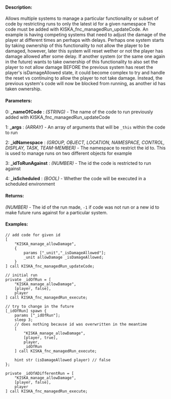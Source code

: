 #### Description:
Allows multiple systems to manage a particular functionality or subset of code by restricting runs to only the latest id for a given namespace The code must be added with KISKA_fnc_managedRun_updateCode. An example is having competing systems that need to adjust the damage of the player at different times an perhaps with delays. Perhaps one system starts by taking ownership of this functionality to not allow the player to be damaged, however, later this system will reset wether or not the player has damage allowed after some delay. If another system (or the same one again in the future) wants to take ownership of this functionality to also set the player to not allow damage BEFORE the previous system has reset the player's isDamageAllowed state, it could become complex to try and handle the reset vs continuing to allow the player to not take damage. Instead, the previous system's code will now be blocked from running, as another id has taken ownership.

#### Parameters:
0: **_nameOfCode** : *(STRING)* - The name of the code to run previously added withKISKA_fnc_managedRun_updateCode

1: **_args** : *(ARRAY)* - An array of arguments that will be `_this` within thecode to run

2: **_idNamespace** : *(GROUP, OBJECT, LOCATION, NAMESPACE, CONTROL, DISPLAY, TASK, TEAM-MEMBER)* - The namespace to restrict the id to. This is used to manage runs on two different objects for example

3: **_idToRunAgainst** : *(NUMBER)* - The id the code is restricted to run against

4: **_isScheduled** : *(BOOL)* - Whether the code will be executed in a scheduled environment

#### Returns:
*(NUMBER)* - The id of the run made, `-1` if code was not run or a new id to make future runs
    against for a particular system.

#### Examples:
```sqf
// add code for given id
[
    "KISKA_manage_allowDamage",
    {
        params ["_unit","_isDamageAllowed"];
        _unit allowDamage _isDamageAllowed;
    }
] call KISKA_fnc_managedRun_updateCode;

// initial run
private _idOfRun = [
    "KISKA_manage_allowDamage",
    [player, false],
    player
] call KISKA_fnc_managedRun_execute;

// try to change in the future
[_idOfRun] spawn {
    params ["_idOfRun"];
    sleep 3;
    // does nothing because id was overwritten in the meantime
    [
        "KISKA_manage_allowDamage",
        [player, true],
        player,
        _idOfRun
    ] call KISKA_fnc_managedRun_execute;

    hint str (isDamageAllowed player) // false
};

private _idOfADifferentRun = [
    "KISKA_manage_allowDamage",
    [player, false],
    player
] call KISKA_fnc_managedRun_execute;
```

